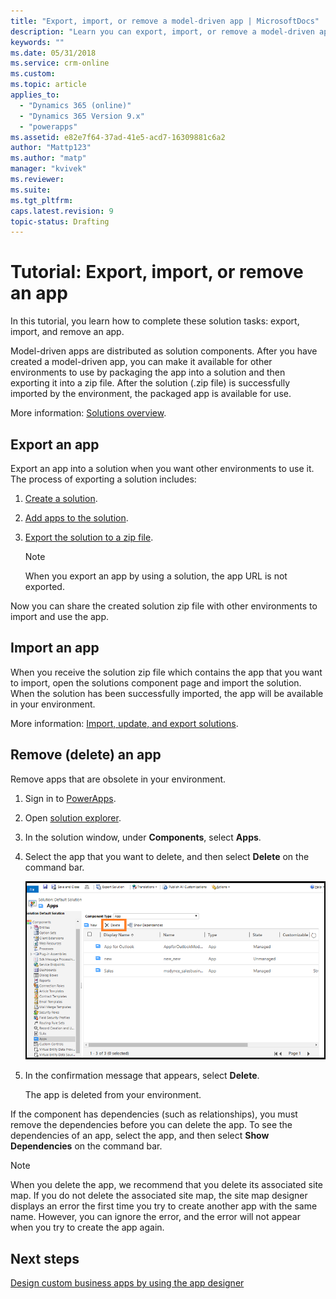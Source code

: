 ```yaml
---
title: "Export, import, or remove a model-driven app | MicrosoftDocs"
description: "Learn you can export, import, or remove a model-driven app"
keywords: ""
ms.date: 05/31/2018
ms.service: crm-online
ms.custom: 
ms.topic: article
applies_to:
  - "Dynamics 365 (online)"
  - "Dynamics 365 Version 9.x"
  - "powerapps"
ms.assetid: e82e7f64-37ad-41e5-acd7-16309881c6a2
author: "Mattp123"
ms.author: "matp"
manager: "kvivek"
ms.reviewer: 
ms.suite: 
ms.tgt_pltfrm: 
caps.latest.revision: 9
topic-status: Drafting
---
```


# Tutorial: Export, import, or remove an app

In this tutorial, you learn how to complete these solution tasks: export, import, and remove an app.

Model-driven apps are distributed as solution components. After you have created a model-driven app, you can make it available for other environments to use by packaging the app into a solution and then exporting it into a zip file. After the solution (.zip file) is successfully imported by the environment, the packaged app is available for use.

More information: [Solutions overview](../common-data-service/solutions-overview.md).
  
## Export an app  
 Export an app into a solution when you want other environments to use it. The process of exporting a solution includes:  

1. [Create a solution](../common-data-service/create-solution.md).
2. [Add apps to the solution](../common-data-service/import-update-export-solutions.md).
3. [Export the solution to a zip file](../common-data-service/import-update-export-solutions.md).

	> [!NOTE]
	> When you export an app by using a solution, the app URL is not exported.

Now you can share the created solution zip file with other environments to import and use the app.
  
## Import an app  
When you receive the solution zip file which contains the app that you want to import, open the solutions component page and import the solution. When the solution has been successfully imported, the app will be available in your environment.

More information: [Import, update, and export solutions](../common-data-service/import-update-export-solutions.md).  
  
## Remove (delete) an app  
Remove apps that are obsolete in your environment.

1. Sign in to [PowerApps](https://web.powerapps.com/).
2. Open [solution explorer](advanced-navigation.md#solution-explorer). 
3. In the solution window, under **Components**, select **Apps**.
4. Select the app that you want to delete, and then select **Delete** on the command bar.

    ![Delete an app](media/app-module-solution-window.png "Delete an app")

5. In the confirmation message that appears, select **Delete**.

   The app is deleted from your environment.
  
If the component has dependencies (such as relationships), you must remove the dependencies before you can delete the app. To see the dependencies of an app, select the app, and then select **Show Dependencies** on the command bar.

> [!NOTE]
> When you delete the app, we recommend that you delete its associated site map. If you do not delete the associated site map, the site map designer displays an error the first time you try to create another app with the same name. However, you can ignore the error, and the error will not appear when you try to create the app again.<br />

## Next steps  
 [Design custom business apps by using the app designer](design-custom-business-apps-using-app-designer.md)
